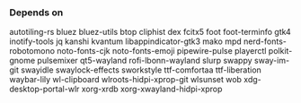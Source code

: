 ### Depends on
autotiling-rs
bluez
bluez-utils
btop
cliphist
dex
fcitx5
foot
foot-terminfo
gtk4
inotify-tools
jq
kanshi
kvantum
libappindicator-gtk3
mako
mpd
nerd-fonts-robotomono
noto-fonts-cjk
noto-fonts-emoji
pipewire-pulse
playerctl
polkit-gnome
pulsemixer
qt5-wayland
rofi-lbonn-wayland
slurp
swappy
sway-im-git
swayidle
swaylock-effects
sworkstyle
ttf-comfortaa
ttf-liberation
waybar-lily
wl-clipboard
wlroots-hidpi-xprop-git
wlsunset
wob
xdg-desktop-portal-wlr
xorg-xrdb
xorg-xwayland-hidpi-xprop
